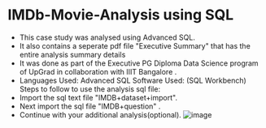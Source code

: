 # IMDb-Movie-Analysis using SQL
- This case study was analysed using Advanced SQL.
- It also contains a seperate pdf file "Executive Summary" that has the entire analysis summary details
- It was done as part of the Executive PG Diploma Data Science program of UpGrad in collaboration with IIIT Bangalore .
- Languages Used: Advanced SQL Software Used: (SQL Workbench)
Steps to follow to use the analysis sql file:
- Import the sql text file "IMDB+dataset+import". 
- Next import the sql file "IMDB+question" .
- Continue with your additional analysis(optional).
![image](https://user-images.githubusercontent.com/81476425/143203915-b1f43227-61b9-4976-976d-7eeae76ab9f0.png)

